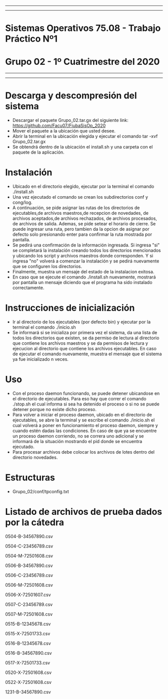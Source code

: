 ****************************************************************************************************************************************
****************************************************************************************************************************************
# Sistemas Operativos 75.08 - Trabajo Práctico Nº1
# Grupo 02 - 1º Cuatrimestre del 2020
****************************************************************************************************************************************
****************************************************************************************************************************************

# Descarga y descompresión del sistema
- Descargar el paquete Grupo_02.tar.gx del siguiente link: https://github.com/Facu07/FiubaSisOp_2020
- Mover el paquete a la ubicación que usted desee.
- Abrir la terminal en la ubicación elegida y ejecutar el comando tar -xvf Grupo_02.tar.gx
- Se obtendrá dentro de la ubicación el install.sh y una carpeta con el paquete de la aplicación. 



# Instalación
- Ubicado en el directorio elegido, ejecutar por la terminal el comando ./install.sh
- Una vez ejecutado el comando se crean los subdirectorios conf y cong/log.
- A continuación, se pide asignar las rutas de los directorios de ejecutables,de archivos maestros,de recepcion de novedades, de archivos aceptados,de archivos rechazados, de archivos procesados, de archivos de salida. Ademas, se pide setear el horario de cierre.
Se puede ingresar una ruta, pero tambien da la opcion de asignar por defecto solo presionando enter para confirmar la ruta mostrada por pantalla.
- Se pedirá una confirmación de la información ingresada. Si ingresa "si" se completará la instalación creando todos los directorios mencionados y ubicando los script y archivos maestros donde corresponden. Y si ingresa "no" volverá a comenzar la instalación y se pedirá nuevamente que se configuren los directorios.
- Finalmente, muestra un mensaje del estado de la instalacion exitosa.
- En caso que se ejecute el comando ./install.sh nuevamente, mostrará por pantalla un mensaje diciendo que el programa ha sido instalado correctamente.





# Instrucciones de inicialización
- Ir al directorio de los ejecutables (por defecto bin) y ejecutar por la terminal el comando ./inicio.sh
- Se informará si se inicializa por primera vez el sistema, da una lista de todos los directorios que existen, se da permiso de lectura al directorio que contiene los archivos maestros y se da permisos de lectura y ejecucion al directorio que contiene los archivos ejecutables.
En caso de ejecutar el comando nuevamente, muestra el mensaje que el sistema ya fue inicializado n veces. 



# Uso
- Con el proceso daemon funcionando, se puede detener ubicandose en el directorio de ejecutables. Para eso hay que correr el comando ./stop.sh el cual informa si sea ha detenido el proceso o si no se puede detener porque no existe dicho proceso.
- Para volver a iniciar el proceso daemon, ubicado en el directorio de ejecutables, se abre la terminal y se escribe el comando ./inicio.sh el cual volverá a poner en funcionamiento el proceso daemon, siempre y cuando estén dadas las condiciones. 
En caso de que ya se encuentre un proceso daemon corriendo, no se correra uno adicional y se informará de la situación mostrando el pid donde se encuentra ejecutado.
- Para procesar archivos debe colocar los archivos de lotes dentro del directorio novedades.


# Estructuras

- Grupo_02/conf/tpconfig.txt

# Listado de archivos de prueba dados por la cátedra

0504-B-34567890.csv

0504-C-23456789.csv

0504-M-72501608.csv

0506-B-34567890.csv

0506-C-23456789.csv

0506-M-72501608.csv

0506-X-72501607.csv

0507-C-23456789.csv

0507-M-72501608.csv

0515-B-12345678.csv

0515-X-72501733.csv

0516-B-12345678.csv

0516-B-34567890.csv

0517-X-72501733.csv

0520-X-72501608.csv

0522-X-72501608.csv

1231-B-34567890.csv








